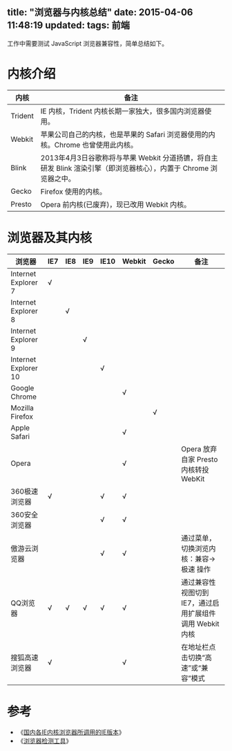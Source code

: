 title: "浏览器与内核总结"
date: 2015-04-06 11:48:19
updated: 
tags: 前端
---

工作中需要测试 JavaScript 浏览器兼容性，简单总结如下。

# 内核介绍

|内核|备注|
|---|---|
|Trident|IE 内核，Trident 内核长期一家独大，很多国内浏览器使用。|
|Webkit|苹果公司自己的内核，也是苹果的 Safari 浏览器使用的内核。Chrome 也曾使用此内核。|
|Blink|2013年4月3日谷歌称将与苹果 Webkit 分道扬镳，将自主研发 Blink 渲染引擎（即浏览器核心），内置于 Chrome 浏览器之中。|
|Gecko|Firefox 使用的内核。|
|Presto|Opera 前内核(已废弃)，现已改用 Webkit 内核。 |

# 浏览器及其内核

|浏览器|IE7|IE8|IE9|IE10|Webkit|Gecko|备注|
|---|---|---|---|---|---|---|---|
|Internet Explorer 7|√| | | | | ||
|Internet Explorer 8||√| | | | ||
|Internet Explorer 9|| |√| | | ||
|Internet Explorer 10|| | |√| | ||
|Google Chrome|| | |  |√| ||
|Mozilla Firefox|| | | | |√||
|Apple Safari|| | |  |√| ||
|Opera|| | |  |√| |Opera 放弃自家 Presto 内核转投 WebKit|
|360极速浏览器|√| ||√|√| ||
|360安全浏览器|| | |√|√| ||
|傲游云浏览器| | | |√|√| |通过菜单，切换浏览内核：兼容->极速 操作|
|QQ浏览器|√|√|√|√|√| |通过兼容性视图切到 IE7，通过启用扩展组件调用 Webkit 内核|
|搜狐高速浏览器|√| | | |√| |在地址栏点击切换“高速”或“兼容”模式|

# 参考

* 《[国内各IE内核浏览器所调用的IE版本](http://www.feelcss.com/domestic-ie-core-browser-called-ie-version.html)》
* 《[浏览器检测工具](http://castic.cyscc.org/help/browserdetecter/)》